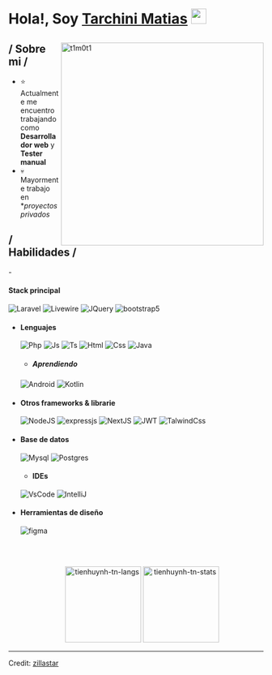 <h1>Hola!, Soy <a  href="https://techytushar.github.io/">Tarchini Matias</a> <img  src="#" width="30px"></h1>

<div>

<img align="right" width="400" alt="t1m0t1" src="https://i.imgur.com/aNBi8Jf.png"/>

<h2> / Sobre mi /</h2>
  
- ⭐ Actualmente me encuentro trabajando como **Desarrollador web** y **Tester manual**
- 💀 Mayormente trabajo en **proyectos privados*
  
<h2> / Habilidades / </h2>
- <h4> Stack principal </h4>
  <img src = "https://img.shields.io/badge/laravel-%23FF2D20.svg?style=for-the-badge&logo=laravel&logoColor=white" alt = "Laravel" />
  <img src = "https://img.shields.io/badge/livewire-%234e56a6.svg?style=for-the-badge&logo=livewire&logoColor=white" alt = "Livewire" />
  <img src = "https://img.shields.io/badge/jquery-%230769AD.svg?style=for-the-badge&logo=jquery&logoColor=white" alt = "JQuery" />
  <img src = "https://img.shields.io/badge/bootstrap-%23563D7C.svg?style=for-the-badge&logo=bootstrap&logoColor=white" alt = "bootstrap5" />
  
- <h4> Lenguajes </h4>
  <img src = "https://img.shields.io/badge/php-%23777BB4.svg?style=for-the-badge&logo=php&logoColor=white" alt = "Php" />
  <img src = "https://img.shields.io/badge/JavaScript-323330?style=for-the-badge&logo=javascript&logoColor=F7DF1E" alt = "Js" />
  <img src = "https://img.shields.io/badge/TypeScript-007ACC?style=for-the-badge&logo=typescript&logoColor=white" alt = "Ts" />
  <img src = "https://img.shields.io/badge/HTML5-E34F26?style=for-the-badge&logo=html5&logoColor=white" alt = "Html" />
  <img src = "https://img.shields.io/badge/CSS3-1572B6?style=for-the-badge&logo=css3&logoColor=white" alt = "Css" />
  <img src = "https://img.shields.io/badge/java-%23ED8B00.svg?style=for-the-badge&logo=openjdk&logoColor=white" alt = "Java" />
  
  - <h5> Aprendiendo </h5>
  <img src = "https://img.shields.io/badge/Android-3DDC84?style=for-the-badge&logo=android&logoColor=white" alt = "Android" />
  <img src = "https://img.shields.io/badge/kotlin-%237F52FF.svg?style=for-the-badge&logo=kotlin&logoColor=white" alt = "Kotlin" />

  
- <h4> Otros frameworks & librarie </h4>
  <img src = "https://img.shields.io/badge/node.js-6DA55F?style=for-the-badge&logo=node.js&logoColor=white" alt = "NodeJS" />
  <img src = "https://img.shields.io/badge/express.js-%23404d59.svg?style=for-the-badge&logo=express&logoColor=%2361DAFB" alt = "expressjs" />
  <img src = "https://img.shields.io/badge/Next-black?style=for-the-badge&logo=next.js&logoColor=white" alt = "NextJS" />
  <img src = "https://img.shields.io/badge/JWT-black?style=for-the-badge&logo=JSON%20web%20tokens" alt = "JWT" />
  <img src = "https://img.shields.io/badge/tailwindcss-%2338B2AC.svg?style=for-the-badge&logo=tailwind-css&logoColor=white" alt = "TalwindCss" />

- <h4> Base de datos </h4>
  <img src = "https://img.shields.io/badge/mysql-4479A1.svg?style=for-the-badge&logo=mysql&logoColor=white" alt = "Mysql" />
  <img src = "https://img.shields.io/badge/postgres-%23316192.svg?style=for-the-badge&logo=postgresql&logoColor=white" alt = "Postgres" />

  - <h4> IDEs</h4>
  <img src = "https://img.shields.io/badge/Visual%20Studio%20Code-0078d7.svg?style=for-the-badge&logo=visual-studio-code&logoColor=white" alt = "VsCode" />
  <img src = "https://img.shields.io/badge/IntelliJIDEA-000000.svg?style=for-the-badge&logo=intellij-idea&logoColor=white" alt = "IntelliJ" />
  
- <h4> Herramientas de diseño </h4>
  <img src = "https://img.shields.io/badge/figma-%23F24E1E.svg?style=for-the-badge&logo=figma&logoColor=white" alt = "figma" />
  
  </br></br>
  <div align="center">
  <img height="150em" src="https://github-readme-stats.vercel.app/api/top-langs/?username=t1m0t1&layout=compact&show_icon=true&theme=algolia" alt="tienhuynh-tn-langs"/>
  <img height="150em" src="https://github-readme-stats.vercel.app/api/?username=t1m0t1&layout=compact&show_icon=true&theme=algolia" alt="tienhuynh-tn-stats"/>
  </div>
  </div>

------
Credit: [zillastar](https://github.com/zillastar)
